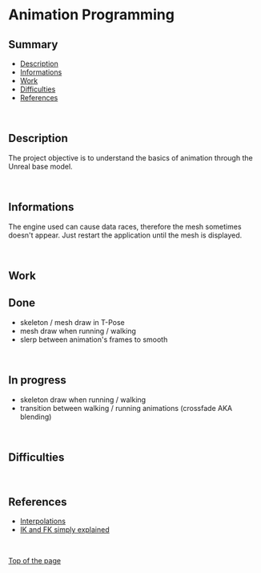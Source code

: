 # **Animation Programming**

## **Summary**
- [Description](##Description)
- [Informations](##Informations)
- [Work](##Work)
- [Difficulties](##Difficulties)
- [References](##References)

<br>

## **Description**

The project objective is to understand the basics of animation through the Unreal base model.

<br>

## **Informations**

The engine used can cause data races, therefore the mesh sometimes doesn't appear. Just restart the application until the mesh is displayed.

<br>

## **Work**

Done
---
- skeleton / mesh draw in T-Pose
- mesh draw when running / walking
- slerp between animation's frames to smooth

<br>

In progress
---
- skeleton draw when running / walking
- transition between walking / running animations (crossfade AKA blending)

<br>

## **Difficulties**



<br>

## **References**

- [Interpolations](https://keithmaggio.wordpress.com/2011/02/15/math-magician-lerp-slerp-and-nlerp/)
- [IK and FK simply explained](https://www.youtube.com/watch?v=0a9qIj7kwiA)

<br>

[Top of the page](#top)